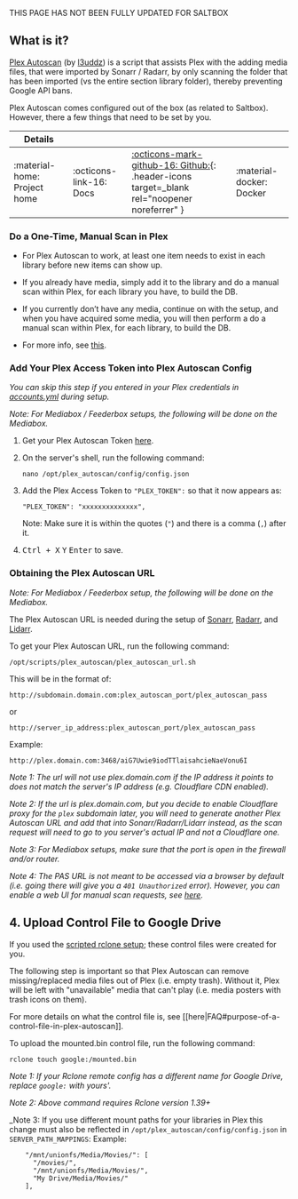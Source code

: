 THIS PAGE HAS NOT BEEN FULLY UPDATED FOR SALTBOX

## What is it?

[Plex Autoscan](https://github.com/l3uddz/plex_autoscan/) (by [l3uddz](https://github.com/l3uddz/)) is a script that assists Plex with the adding media files, that were imported by Sonarr / Radarr, by only scanning the folder that has been imported (vs the entire section library folder), thereby preventing Google API bans.

Plex Autoscan comes configured out of the box (as related to Saltbox). However, there a few things that need to be set by you.

| Details     |             |             |             |
|-------------|-------------|-------------|-------------|
| :material-home: Project home | :octicons-link-16: Docs | [:octicons-mark-github-16: Github:](https://github.com/l3uddz/plex_autoscan){: .header-icons target=_blank rel="noopener noreferrer" } | :material-docker: Docker |

### Do a One-Time, Manual Scan in Plex

 - For Plex Autoscan to work, at least one item needs to exist in each library before new items can show up. 

 - If you already have media, simply add it to the library and do a manual scan within Plex, for each library you have, to build the DB.  

 - If you currently don’t have any media, continue on with the setup, and when you have acquired some media, you will then perform a do a manual scan within Plex, for each library, to build the DB.  

 - For more info, see [this](plex.md). 

### Add Your Plex Access Token into Plex Autoscan Config

_You can skip this step if you entered in your Plex credentials in [accounts.yml](../reference/accounts.md) during setup._

_Note: For Mediabox / Feederbox setups, the following will be done on the Mediabox._

 
   1. Get your Plex Autoscan Token [here](../reference/plex_auth_token.md).

   2. On the server's shell, run the following command:

      ```
      nano /opt/plex_autoscan/config/config.json
      ```
   3. Add the Plex Access Token to `"PLEX_TOKEN":` so that it now appears as:

      ```
      "PLEX_TOKEN": "xxxxxxxxxxxxxx",
      ```

      Note: Make sure it is within the quotes (`"`) and there is a comma (`,`) after it.

   4. <kbd class="platform-all">Ctrl + X</kbd> <kbd class="platform-all">Y</kbd> <kbd class="platform-all">Enter</kbd> to save.

### Obtaining the Plex Autoscan URL

_Note: For Mediabox / Feederbox setup, the following will be done on the Mediabox._

The Plex Autoscan URL is needed during the setup of [Sonarr](sonarr#plex-autoscan), [Radarr](radarr#plex-autoscan), and [Lidarr](lidarr#plex-autoscan).


To get your Plex Autoscan URL, run the following command:

 ```shell
 /opt/scripts/plex_autoscan/plex_autoscan_url.sh
 ```

This will be in the format of:

```
http://subdomain.domain.com:plex_autoscan_port/plex_autoscan_pass
```
or
```
http://server_ip_address:plex_autoscan_port/plex_autoscan_pass
```

Example:
```
http://plex.domain.com:3468/aiG7Uwie9iodTTlaisahcieNaeVonu6I
```

_Note 1: The url will not use _plex.domain.com_ if the IP address it points to does not match the server's IP address (e.g. Cloudflare CDN enabled)._ 

_Note 2: If the url is _plex.domain.com_, but you decide to enable Cloudflare proxy for the `plex` subdomain later, you will need to generate another Plex Autoscan URL and add that into Sonarr/Radarr/Lidarr instead, as the scan request will need to go to you server's actual IP and not a Cloudflare one._

_Note 3: For Mediabox setups, make sure that the port is open in the firewall and/or router._

_Note 4: The PAS URL is not meant to be accessed via a browser by default (i.e. going there will give you a `401 Unauthorized` error). However, you can enable a web UI for manual scan requests, see [here](../reference/plex-autoscan-extras.md#web-app)._

## 4. Upload Control File to Google Drive

If you used the [scripted rclone setup](../reference/rclone-manual.md); these control files were created for you.

The following step is important so that Plex Autoscan can remove missing/replaced media files out of Plex (i.e. empty trash). Without it, Plex will be left with "unavailable" media that can't play (i.e. media posters with trash icons on them).

For more details on what the control file is, see [[here|FAQ#purpose-of-a-control-file-in-plex-autoscan]].

To upload the mounted.bin control file, run the following command:

```
rclone touch google:/mounted.bin
```

_Note 1: If your Rclone remote config has a different name for Google Drive, replace `google:` with yours'._

_Note 2: Above command requires Rclone version 1.39+_

_Note 3: If you use different mount paths for your libraries in Plex this change must also be reflected in `/opt/plex_autoscan/config/config.json` in `SERVER_PATH_MAPPINGS`:
Example:
```  "SERVER_PATH_MAPPINGS": {
    "/mnt/unionfs/Media/Movies/": [
      "/movies/",
      "/mnt/unionfs/Media/Movies/",
      "My Drive/Media/Movies/"
    ],
```
